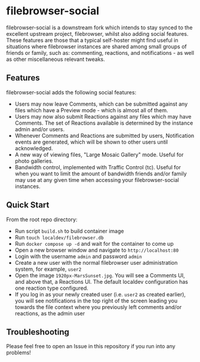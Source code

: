 # filebrowser-social

filebrowser-social is a downstream fork which intends to stay synced to the excellent upstream project, filebrowser, whilst also adding  social features. These features are those that a typical self-hoster might find useful in situations where filebrowser instances are shared among small groups of friends or family, such as: commenting, reactions, and notifications - as well as other miscellaneous relevant tweaks.

## Features

filebrowser-social adds the following social features:

- Users may now leave Comments, which can be submitted against any files which have a Preview mode - which is almost all of them.
- Users may now also submit Reactions against any files which may have Comments. The set of Reactions available is determined by the instance admin and/or users.
- Whenever Comments and Reactions are submitted by users, Notification events are generated, which will be shown to other users until acknowledged.
- A new way of viewing files, "Large Mosaic Gallery" mode. Useful for photo galleries.
- Bandwidth control, implemented with Traffic Control (tc). Useful for when you want to limit the amount of bandwidth friends and/or family may use at any given time when accessing your filebrowser-social instances.

## Quick Start

From the root repo directory:

- Run script `build.sh` to build container image
- Run `touch localdev/filebrowser.db`
- Run `docker compose up -d` and wait for the container to come up
- Open a new browser window and navigate to `http://localhost:80`
- Login with the username `admin` and password `admin`
- Create a new user with the normal filebrowser user administration system, for example, `user2`
- Open the image `1920px-MarsSunset.jpg`. You will see a Comments UI, and above that, a Reactions UI. The default localdev configuration has one reaction type configured.
- If you log in as your newly created user (i.e. `user2` as created earlier), you will see notifications in the top right of the screen leading you towards the file context where you previously left comments and/or reactions, as the admin user

## Troubleshooting

Please feel free to open an Issue in this repository if you run into any problems!
